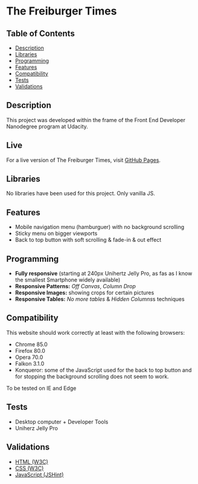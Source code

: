 # The Freiburger Times

## Table of Contents
- [Description](#description)
- [Libraries](#libraries)
- [Programming](#programming)
- [Features](#features)
- [Compatibility](#compatibility)
- [Tests](#tests)
- [Validations](#validations)

## Description
This project was developed within the frame of the Front End Developer Nanodegree program at Udacity.

## Live

For a live version of The Freiburger Times, visit [GitHub Pages](https://vibueno.github.io/thefreiburgertimes).

## Libraries
No libraries have been used for this project. Only vanilla JS.

## Features
* Mobile navigation menu (hamburguer) with no background scrolling
* Sticky menu on bigger viewports
* Back to top button with soft scrolling & fade-in & out effect

## Programming
* **Fully responsive** (starting at 240px Unihertz Jelly Pro, as fas as I know the smallest Smartphone widely available)
* **Responsive Patterns:** *Off Canvas*, *Column Drop*
* **Responsive Images:** showing crops for certain pictures
* **Responsive Tables:** *No more tables* & *Hidden Columns*s techniques

## Compatibility
This website should work correctly at least with the following browsers:
* Chrome 85.0
* Firefox 80.0
* Opera 70.0
* Falkon 3.1.0
* Konqueror: some of the JavaScript used for the back to top button and for stopping the background scrolling does not seem to work.

To be tested on IE and Edge

## Tests
* Desktop computer + Developer Tools
* Uniherz Jelly Pro

## Validations
* [HTML (W3C)](https://validator.w3.org)
* [CSS (W3C)](https://jigsaw.w3.org/css-validator)
* [JavaScript (JSHint)](https://jshint.com)